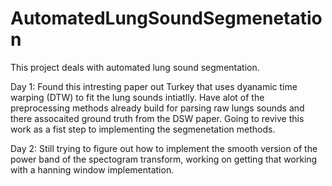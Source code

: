 # AutomatedLungSoundSegmenetation
This project deals with automated lung sound segmentation. 

Day 1: Found this intresting paper out Turkey that uses dyanamic time warping (DTW) to fit the lung sounds intiatlly. Have alot of the preprocessing methods already build for parsing raw lungs sounds and there assocaited ground truth from the DSW paper. Going to revive this work as a fist step to implementing the segmenetation methods.


Day 2: Still trying to figure out how to implement the smooth version of the power band of the spectogram transform, working on getting that working with a hanning window implementation.
